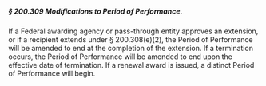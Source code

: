 ##### § 200.309 Modifications to Period of Performance. #####

If a Federal awarding agency or pass-through entity approves an extension, or if a recipient extends under § 200.308(e)(2), the Period of Performance will be amended to end at the completion of the extension. If a termination occurs, the Period of Performance will be amended to end upon the effective date of termination. If a renewal award is issued, a distinct Period of Performance will begin.